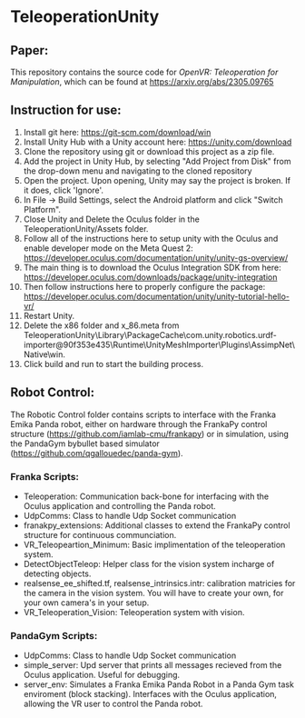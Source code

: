 # TeleoperationUnity

## Paper:
This repository contains the source code for *OpenVR: Teleoperation for Manipulation*, which can be found at https://arxiv.org/abs/2305.09765

## Instruction for use:
 1. Install git here: https://git-scm.com/download/win
 2. Install Unity Hub with a Unity account here: https://unity.com/download
 3. Clone the repository using git or download this project as a zip file.
 4. Add the project in Unity Hub, by selecting "Add Project from Disk" from the drop-down menu and navigating to the cloned repository
 5. Open the project. Upon opening, Unity may say the project is broken. If it does, click 'Ignore'.
 6. In File -> Build Settings, select the Android platform and click "Switch Platform".
 7. Close Unity and Delete the Oculus folder in the TeleoperationUnity/Assets folder.
 10. Follow all of the instructions here to setup unity with the Oculus and enable developer mode on the Meta Quest 2: https://developer.oculus.com/documentation/unity/unity-gs-overview/
 11. The main thing is to download the Oculus Integration SDK from here: https://developer.oculus.com/downloads/package/unity-integration
 12. Then follow instructions here to properly configure the package: https://developer.oculus.com/documentation/unity/unity-tutorial-hello-vr/
 13. Restart Unity.
 14. Delete the x86 folder and x_86.meta from TeleoperationUnity\Library\PackageCache\com.unity.robotics.urdf-importer@90f353e435\Runtime\UnityMeshImporter\Plugins\AssimpNet\Native\win.
 15. Click build and run to start the building process.

## Robot Control:
The Robotic Control folder contains scripts to interface with the Franka Emika Panda robot, either on hardware through the FrankaPy control structure (https://github.com/iamlab-cmu/frankapy) or in simulation, using the PandaGym bybullet based simulator (https://github.com/qgallouedec/panda-gym).

### Franka Scripts:
- Teleoperation: Communication back-bone for interfacing with the Oculus application and controlling the Panda robot.
- UdpComms: Class to handle Udp Socket communication
- franakpy_extensions: Additional classes to extend the FrankaPy control structure for continuous communciation.
- VR_Teleopeartion_Minimum: Basic implimentation of the teleoperation system.
- DetectObjectTeleop: Helper class for the vision system incharge of detecting objects.
- realsense_ee_shifted.tf, realsense_intrinsics.intr: calibration matricies for the camera in the vision system. You will have to create your own, for your own camera's in your setup.
- VR_Teleoperation_Vision: Teleoperation system with vision.

### PandaGym Scripts:
- UdpComms: Class to handle Udp Socket communication
- simple_server: Upd server that prints all messages recieved from the Oculus application. Useful for debugging.
- server_env: Simulates a Franka Emika Panda Robot in a Panda Gym task enviroment (block stacking). Interfaces with the Oculus application, allowing the VR user to control the Panda robot.
